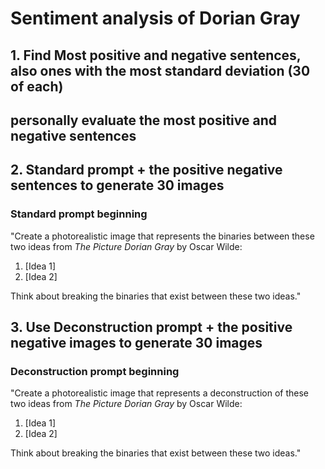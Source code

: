 # Sentiment analysis of Dorian Gray

## 1. Find Most positive and negative sentences, also ones with the most standard deviation (30 of each)

## personally evaluate the most positive and negative sentences

## 2. Standard prompt + the positive negative sentences to generate 30 images

### Standard prompt beginning

"Create a photorealistic image that represents the binaries between these two ideas from *The Picture Dorian Gray* by Oscar Wilde:

1. [Idea 1]
2. [Idea 2]

Think about breaking the binaries that exist between these two ideas."

## 3. Use Deconstruction prompt + the positive negative images to generate 30 images

### Deconstruction prompt beginning

"Create a photorealistic image that represents a deconstruction of these two ideas from *The Picture Dorian Gray* by Oscar Wilde:

1. [Idea 1]
2. [Idea 2]

Think about breaking the binaries that exist between these two ideas."
